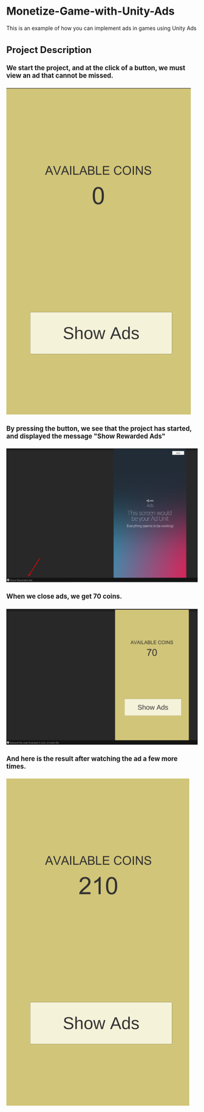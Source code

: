# Monetize-Game-with-Unity-Ads

This is an example of how you can implement ads in games using Unity Ads

<h1 style="font-size: 24px;">Project Description</h1>

<h4 style="font-size: 17px;"> We start the project, and at the click of a button, we must view an ad that cannot be missed.</h4>


![Screenshot 1](https://github.com/curlyboii/Monetize-Game-with-Unity-Ads/blob/main/1.png)

<h4 style="font-size: 17px;">By pressing the button, we see that the project has started, and displayed the message "Show Rewarded Ads"</h4>

![Screenshot 2](https://github.com/curlyboii/Monetize-Game-with-Unity-Ads/blob/main/2.png)

<h4 style="font-size: 17px;">When we close ads, we get 70 coins.</h4>

![Screenshot 3](https://github.com/curlyboii/Monetize-Game-with-Unity-Ads/blob/main/3.png)

<h4 style="font-size: 17px;">And here is the result after watching the ad a few more times.</h4>

![Screenshot 4](https://github.com/curlyboii/Monetize-Game-with-Unity-Ads/blob/main/4.png)
